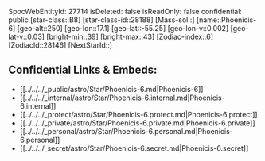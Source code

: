﻿---
location: [-55.25,-17.1,250]
type: Star
tags:
- astro/Star

---
SpocWebEntityId: 27714
isDeleted: false
isReadOnly: false
confidential: public
[star-class::B8]
[star-class-id::28188]
[Mass-sol::]
[name::Phoenicis-6]
[geo-alt::250]
[geo-lon::17.1]
[geo-lat::-55.25]
[geo-lon-v::0.002]
[geo-lat-v::0.03]
[bright-min::39]
[bright-max::43]
[Zodiac-index::6]
[ZodiacId::28146]
[NextStarId::]



## Confidential Links & Embeds: 
- [[../../../_public/astro/Star/Phoenicis-6.md|Phoenicis-6]] 
- [[../../../_internal/astro/Star/Phoenicis-6.internal.md|Phoenicis-6.internal]] 
- [[../../../_protect/astro/Star/Phoenicis-6.protect.md|Phoenicis-6.protect]] 
- [[../../../_private/astro/Star/Phoenicis-6.private.md|Phoenicis-6.private]] 
- [[../../../_personal/astro/Star/Phoenicis-6.personal.md|Phoenicis-6.personal]] 
- [[../../../_secret/astro/Star/Phoenicis-6.secret.md|Phoenicis-6.secret]] 

